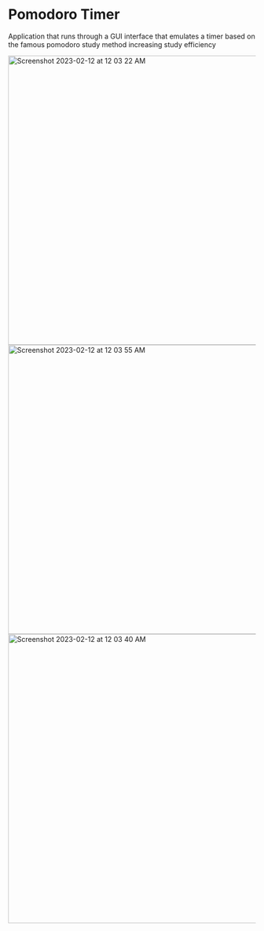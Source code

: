 # Pomodoro Timer

Application that runs through a GUI interface that emulates a timer based on the famous pomodoro study method increasing study efficiency


<img width="589" alt="Screenshot 2023-02-12 at 12 03 22 AM" src="https://user-images.githubusercontent.com/50587936/218293950-600b6d1a-fe16-4d19-a31f-040cc032a80a.png">
<img width="589" alt="Screenshot 2023-02-12 at 12 03 55 AM" src="https://user-images.githubusercontent.com/50587936/218293965-4fcf6639-c1e4-4037-85a1-05b284a5e0af.png">
<img width="589" alt="Screenshot 2023-02-12 at 12 03 40 AM" src="https://user-images.githubusercontent.com/50587936/218293958-8bec6c20-b39c-4f19-b09a-2735ceca72bd.png">

